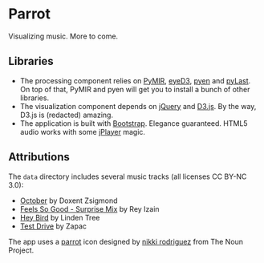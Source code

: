 # Parrot

Visualizing music. More to come.

## Libraries
+ The processing component relies on [PyMIR](https://github.com/jsawruk/pymir), [eyeD3](http://eyed3.nicfit.net/), [pyen](https://github.com/plamere/pyen) and [pyLast](https://code.google.com/p/pylast/). On top of that, PyMIR and pyen will get you to install a bunch of other libraries.
+ The visualization component depends on [jQuery](http://jquery.com/) and [D3.js](http://d3js.org/). By the way, D3.js is (redacted) amazing.
+ The application is built with [Bootstrap](http://getbootstrap.com/). Elegance guaranteed. HTML5 audio works with some [jPlayer](http://jplayer.org/) magic.

## Attributions
The `data` directory includes several music tracks (all licenses CC BY-NC 3.0):

+ [October](http://ccmixter.org/files/doxent/43635) by Doxent Zsigmond
+ [Feels So Good - Surprise Mix](http://ccmixter.org/files/Rey_Izain/43892) by Rey Izain
+ [Hey Bird](http://ccmixter.org/files/Michael_Lindentree/43826) by Linden Tree
+ [Test Drive](http://ccmixter.org/files/Zapac/26047) by Zapac

The app uses a [parrot](http://thenounproject.com/noun/parrot/#icon-No8601) icon designed by [nikki rodriguez](http://thenounproject.com/nrodriguezlima) from The Noun Project.